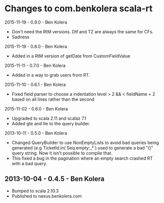 Changes to com.benkolera scala-rt
=================================

2015-11-19 - 0.9.0 - Ben Kolera
- Don't need the RtM versions. Dtf and TZ are always the same for CFs.
- Sadness

2015-11-19 - 0.8.0 - Ben Kolera
- Added in a RtM version of getDate from CustomFieldValue

2015-11-11 - 0.7.0 - Ben Kolera
- Added in a way to grab users from RT.

2015-11-10 - 0.6.1 - Ben Kolera
- Fixed field parser to choose a indentation level > 2 && < fieldName + 2 based on all lines rather than the second

2015-11-02 - 0.6.0 - Ben Kolera
- Upgraded to scala 2.11 and scalaz 7.1
- Added gte and lte to the query builder. 

2013-10-11 - 0.5.0 - Ben Kolera
- Changed QueryBuilder to use NonEmptyLists to avoid bad queries being generated (e.g TicketId.in( Seq.empty:_* ) used to generate a bad "()" query string. Now it isn't possible to compile that.
- This fixed a bug in the pagination where an empty search crashed RT with a bad query.

2013-10-04 - 0.4.5 - Ben Kolera
-------------------------------
- Bumped to scala 2.10.3
- Published to nexus.benkolera.com
